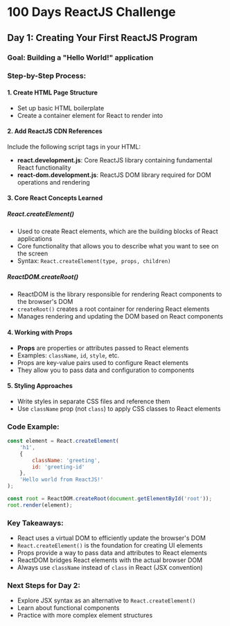 # 100 Days ReactJS Challenge

## Day 1: Creating Your First ReactJS Program

### Goal: Building a "Hello World!" application

### Step-by-Step Process:

#### 1. Create HTML Page Structure
- Set up basic HTML boilerplate
- Create a container element for React to render into

#### 2. Add ReactJS CDN References
Include the following script tags in your HTML:
- **react.development.js**: Core ReactJS library containing fundamental React functionality
- **react-dom.development.js**: ReactJS DOM library required for DOM operations and rendering

#### 3. Core React Concepts Learned

##### React.createElement()
- Used to create React elements, which are the building blocks of React applications
- Core functionality that allows you to describe what you want to see on the screen
- Syntax: `React.createElement(type, props, children)`

##### ReactDOM.createRoot()
- ReactDOM is the library responsible for rendering React components to the browser's DOM
- `createRoot()` creates a root container for rendering React elements
- Manages rendering and updating the DOM based on React components

#### 4. Working with Props
- **Props** are properties or attributes passed to React elements
- Examples: `className`, `id`, `style`, etc.
- Props are key-value pairs used to configure React elements
- They allow you to pass data and configuration to components

#### 5. Styling Approaches
- Write styles in separate CSS files and reference them
- Use `className` prop (not `class`) to apply CSS classes to React elements

### Code Example:
```javascript
const element = React.createElement(
    'h1',
    { 
        className: 'greeting',
        id: 'greeting-id'
    },
    'Hello world from ReactJS!'
);

const root = ReactDOM.createRoot(document.getElementById('root'));
root.render(element);
```

### Key Takeaways:
- React uses a virtual DOM to efficiently update the browser's DOM
- `React.createElement()` is the foundation for creating UI elements
- Props provide a way to pass data and attributes to React elements
- ReactDOM bridges React elements with the actual browser DOM
- Always use `className` instead of `class` in React (JSX convention)

### Next Steps for Day 2:
- Explore JSX syntax as an alternative to `React.createElement()`
- Learn about functional components
- Practice with more complex element structures